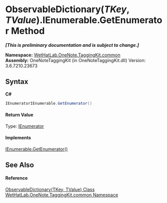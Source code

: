 # ObservableDictionary(*TKey*, *TValue*).IEnumerable.GetEnumerator Method 
 _**\[This is preliminary documentation and is subject to change.\]**_

**Namespace:**&nbsp;<a href="bcdbab9c-63d1-48a4-6937-af53fb8d9a55.md">WetHatLab.OneNote.TaggingKit.common</a><br />**Assembly:**&nbsp;OneNoteTaggingKit (in OneNoteTaggingKit.dll) Version: 3.6.7210.23673

## Syntax

**C#**<br />
``` C#
IEnumeratorIEnumerable.GetEnumerator()
```


#### Return Value
Type: <a href="http://msdn2.microsoft.com/en-us/library/1t2267t6" target="_blank">IEnumerator</a>

#### Implements
<a href="http://msdn2.microsoft.com/en-us/library/5zae5365" target="_blank">IEnumerable.GetEnumerator()</a><br />

## See Also


#### Reference
<a href="b95e4b9e-1bee-ddc0-1db7-61a35069e23a.md">ObservableDictionary(TKey, TValue) Class</a><br /><a href="bcdbab9c-63d1-48a4-6937-af53fb8d9a55.md">WetHatLab.OneNote.TaggingKit.common Namespace</a><br />